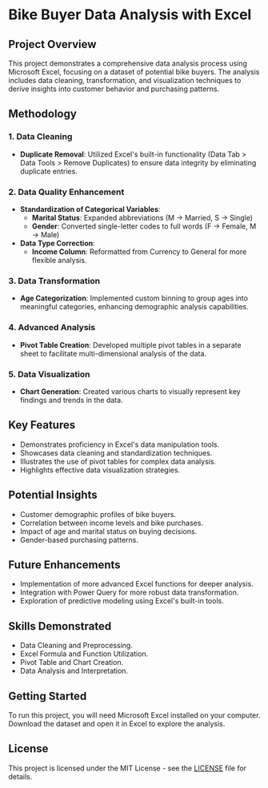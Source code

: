 # Bike Buyer Data Analysis with Excel

## Project Overview
This project demonstrates a comprehensive data analysis process using Microsoft Excel, focusing on a dataset of potential bike buyers. The analysis includes data cleaning, transformation, and visualization techniques to derive insights into customer behavior and purchasing patterns.

## Methodology

### 1. Data Cleaning
- **Duplicate Removal**: Utilized Excel's built-in functionality (Data Tab > Data Tools > Remove Duplicates) to ensure data integrity by eliminating duplicate entries.

### 2. Data Quality Enhancement
- **Standardization of Categorical Variables**: 
  - **Marital Status**: Expanded abbreviations (M -> Married, S -> Single)
  - **Gender**: Converted single-letter codes to full words (F -> Female, M -> Male)
- **Data Type Correction**: 
  - **Income Column**: Reformatted from Currency to General for more flexible analysis.

### 3. Data Transformation
- **Age Categorization**: Implemented custom binning to group ages into meaningful categories, enhancing demographic analysis capabilities.

### 4. Advanced Analysis
- **Pivot Table Creation**: Developed multiple pivot tables in a separate sheet to facilitate multi-dimensional analysis of the data.

### 5. Data Visualization
- **Chart Generation**: Created various charts to visually represent key findings and trends in the data.

## Key Features
- Demonstrates proficiency in Excel's data manipulation tools.
- Showcases data cleaning and standardization techniques.
- Illustrates the use of pivot tables for complex data analysis.
- Highlights effective data visualization strategies.

## Potential Insights
- Customer demographic profiles of bike buyers.
- Correlation between income levels and bike purchases.
- Impact of age and marital status on buying decisions.
- Gender-based purchasing patterns.

## Future Enhancements
- Implementation of more advanced Excel functions for deeper analysis.
- Integration with Power Query for more robust data transformation.
- Exploration of predictive modeling using Excel's built-in tools.

## Skills Demonstrated
- Data Cleaning and Preprocessing.
- Excel Formula and Function Utilization.
- Pivot Table and Chart Creation.
- Data Analysis and Interpretation.

## Getting Started
To run this project, you will need Microsoft Excel installed on your computer. Download the dataset and open it in Excel to explore the analysis.

## License
This project is licensed under the MIT License - see the [LICENSE](LICENSE) file for details.
